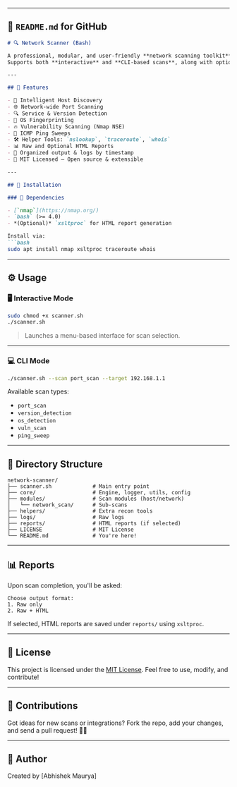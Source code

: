 

---

## 📘 `README.md` for GitHub

````markdown
# 🔍 Network Scanner (Bash)

A professional, modular, and user-friendly **network scanning toolkit** built in pure Bash.  
Supports both **interactive** and **CLI-based scans**, along with optional **HTML reporting**.

---

## 🧰 Features

- 🧠 Intelligent Host Discovery
- 🌐 Network-wide Port Scanning
- 🔍 Service & Version Detection
- 🧬 OS Fingerprinting
- 🔥 Vulnerability Scanning (Nmap NSE)
- 📡 ICMP Ping Sweeps
- 🛠 Helper Tools: `nslookup`, `traceroute`, `whois`
- 📊 Raw and Optional HTML Reports
- 📁 Organized output & logs by timestamp
- 📜 MIT Licensed – Open source & extensible

---

## 🚀 Installation

### 🔧 Dependencies

- [`nmap`](https://nmap.org/)
- `bash` (>= 4.0)
- *(Optional)* `xsltproc` for HTML report generation

Install via:
```bash
sudo apt install nmap xsltproc traceroute whois
````

---

## ⚙️ Usage

### 🖥️ Interactive Mode

```bash
sudo chmod +x scanner.sh
./scanner.sh
```

> Launches a menu-based interface for scan selection.

---

### 💻 CLI Mode

```bash
./scanner.sh --scan port_scan --target 192.168.1.1
```

Available scan types:

* `port_scan`
* `version_detection`
* `os_detection`
* `vuln_scan`
* `ping_sweep`

---

## 📂 Directory Structure

```
network-scanner/
├── scanner.sh             # Main entry point
├── core/                  # Engine, logger, utils, config
├── modules/               # Scan modules (host/network)
│   └── network_scan/      # Sub-scans
├── helpers/               # Extra recon tools
├── logs/                  # Raw logs
├── reports/               # HTML reports (if selected)
├── LICENSE                # MIT License
└── README.md              # You're here!
```

---

## 📊 Reports

Upon scan completion, you'll be asked:

```
Choose output format:
1. Raw only
2. Raw + HTML
```

If selected, HTML reports are saved under `reports/` using `xsltproc`.

---

## 📜 License

This project is licensed under the [MIT License](LICENSE).
Feel free to use, modify, and contribute!

---

## 🤝 Contributions

Got ideas for new scans or integrations?
Fork the repo, add your changes, and send a pull request! 🧑‍💻

---

## 👤 Author

Created by \[Abhishek Maurya] 
